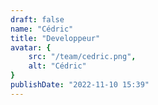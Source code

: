 ```yaml
---
draft: false
name: "Cédric"
title: "Developpeur"
avatar: {
    src: "/team/cedric.png",
    alt: "Cédric"
}
publishDate: "2022-11-10 15:39"
---
```

